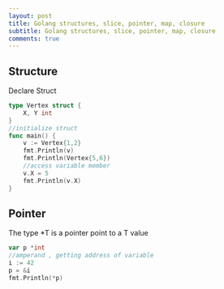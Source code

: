 ```yaml
---
layout: post
title: Golang structures, slice, pointer, map, closure
subtitle: Golang structures, slice, pointer, map, closure
comments: true
---
```

## Structure
Declare Struct
```go
type Vertex struct {
    X, Y int
}
//initialize struct
func main() {
    v := Vertex{1,2}
    fmt.Println(v)
    fmt.Println(Vertex{5,6})
    //access variable member
    v.X = 5
    fmt.Println(v.X)
}
```
## Pointer
The type *T is a pointer point to a T value
```go
var p *int
//amperand , getting address of variable
i := 42
p = &i
fmt.Println(*p)
```
